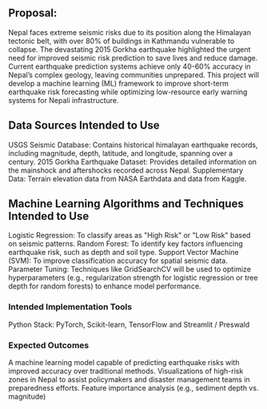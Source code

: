 ## Proposal:
Nepal faces extreme seismic risks due to its position along the Himalayan tectonic belt, with over 80% of buildings in Kathmandu vulnerable to collapse. The devastating 2015 Gorkha earthquake highlighted the urgent need for improved seismic risk prediction to save lives and reduce damage. Current earthquake prediction systems achieve only 40-60% accuracy in Nepal’s complex geology, leaving communities unprepared. This project will develop a machine learning (ML) framework to improve short-term earthquake risk forecasting while optimizing low-resource early warning systems for Nepali infrastructure. 

## Data Sources Intended to Use

USGS Seismic Database: Contains historical himalayan earthquake records, including magnitude, depth, latitude, and longitude, spanning over a century. 
2015 Gorkha Earthquake Dataset: Provides detailed information on the mainshock and aftershocks recorded across Nepal.
Supplementary Data: Terrain elevation data from NASA Earthdata and data from Kaggle.

## Machine Learning Algorithms and Techniques Intended to Use

Logistic Regression: To classify areas as "High Risk" or "Low Risk" based on seismic patterns.
Random Forest: To identify key factors influencing earthquake risk, such as depth and soil type.
Support Vector Machine (SVM): To improve classification accuracy for spatial seismic data.
Parameter Tuning: Techniques like GridSearchCV will be used to optimize hyperparameters (e.g., regularization strength for logistic regression or tree depth for random forests) to enhance model performance.

### Intended Implementation Tools
Python Stack: PyTorch, Scikit-learn, TensorFlow and Streamlit / Preswald 

### Expected Outcomes
A machine learning model capable of predicting earthquake risks with improved accuracy over traditional methods.
Visualizations of high-risk zones in Nepal to assist policymakers and disaster management teams in preparedness efforts.
Feature importance analysis (e.g., sediment depth vs. magnitude)
